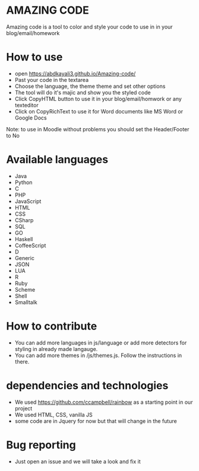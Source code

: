 # AMAZING CODE
Amazing code is a tool to color and style your code to use in in your blog/email/homework

# How to use
- open https://abdkayali3.github.io/Amazing-code/
- Past your code in the textarea
- Choose the language, the theme theme and set other options
- The tool will do it's majic and show you the styled code
- Click CopyHTML button to use it in your blog/email/homwork or any texteditor
- Click on CopyRichText to use it for Word documents like MS Word or Google Docs

Note: to use in Moodle without problems you should set the Header/Footer to No

# Available languages
- Java
- Python
- C
- PHP
- JavaScript
- HTML
- CSS
- CSharp
- SQL
- GO
- Haskell
- CoffeeScript
- D
- Generic
- JSON
- LUA
- R
- Ruby
- Scheme
- Shell
- Smalltalk

# How to contribute
- You can add more languages in js/language or add more detectors for styling in already made langauge.
- You can add more themes in /js/themes.js. Follow the instructions in there.


# dependencies and technologies
- We used https://github.com/ccampbell/rainbow as a starting point in our project
- We used HTML, CSS, vanilla JS
- some code are in Jquery for now but that will change in the future

# Bug reporting
- Just open an issue and we will take a look and fix it






